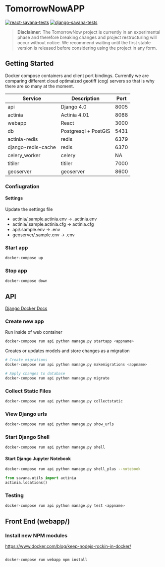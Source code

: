 # TomorrowNowAPP

[![react-savana-tests](https://github.com/tomorrownow/TomorrowNowApp/actions/workflows/node.js.yml/badge.svg)](https://github.com/tomorrownow/TomorrowNowApp/actions/workflows/node.js.yml)
[![django-savana-tests](https://github.com/tomorrownow/TomorrowNowApp/actions/workflows/django.yml/badge.svg)](https://github.com/tomorrownow/TomorrowNowApp/actions/workflows/django.yml)

> **Disclaimer:** The TomorrowNow project is currently in an experimental phase and therefore breaking changes and project restructuring will occur without notice. We recommend waiting until the first stable version is released before considering using the project in any form.

## Getting Started

Docker compose containers and client port bindings. Currently we are comparing different cloud optimaized geotiff (cog) servers so that is why there are so many at the moment.

| Service  | Description | Port |
| -----------   | ----------- | -------- |
| api           | Django 4.0  | 8005     |
| actinia | Actinia 4.01 | 8088     |
| webapp      | React       | 3000     |
| db      | Postgresql + PostGIS | 5431 |
| actinia-redis | redis | 6379 |
| django-redis-cache |  redis | 6370 |
| celery_worker |  celery | NA |
| titiler | titiler | 7000 |
| geoserver | geoserver | 8600 |

### Confiugration

#### Settings

Update the settings file

* actinia/.sample.actinia.env -> .actinia.env
* actinia/.sample.actinia.cfg -> actinia.cfg
* api/.sample.env -> .env
* geoserver/.sample.env -> .env

### Start app

```bash
docker-compose up
```

### Stop app

```bash
docker-compose down
```

## API

[Django Docker Docs](https://docs.docker.com/samples/django/)

### Create new app

Run inside of web container

```bash
docker-compose run api python manage.py startapp <appname>
```

Creates or updates models and store changes as a migration

```bash
# Create migrations
docker-compose run api python manage.py makemigrations <appname>

# Apply changes to database
docker-compose run api python manage.py migrate
```

### Collect Static Files

```bash
docker-compose run api python manage.py collectstatic
```

### View Django urls

```bash
docker-compose run api python manage.py show_urls
```

### Start Django Shell

```bash
docker-compose run api python manage.py shell
```

#### Start Django Jupyter Notebook

```bash
docker-compose run api python manage.py shell_plus --notebook
```

```python
from savana.utils import actinia
actinia.locations()
```

### Testing

```bash
docker-compose run api python manage.py test <appname>
```

## Front End (webapp/)

### Install new NPM modules

<https://www.docker.com/blog/keep-nodejs-rockin-in-docker/>

```bash

docker-compose run webapp npm install

```
